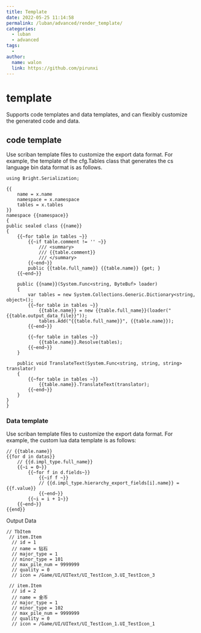 ```yaml
---
title: Template
date: 2022-05-25 11:14:58
permalink: /luban/advanced/render_template/
categories:
  - luban
  - advanced
tags:
  - 
author: 
  name: walon
  link: https://github.com/pirunxi
---
```

# template

Supports code templates and data templates, and can flexibly customize the generated code and data.

## code template

Use scriban template files to customize the export data format. For example, the template of the cfg.Tables class that generates the cs language bin data format is as follows.

```text
using Bright.Serialization;

{{
    name = x.name
    namespace = x.namespace
    tables = x.tables
}}
namespace {{namespace}}
{
public sealed class {{name}}
{
    {{~for table in tables ~}}
        {{~if table.comment != '' ~}}
            /// <summary>
            /// {{table.comment}}
            /// </summary>
        {{~end~}}
        public {{table.full_name}} {{table.name}} {get; }
    {{~end~}}

    public {{name}}(System.Func<string, ByteBuf> loader)
    {
        var tables = new System.Collections.Generic.Dictionary<string, object>();
        {{~for table in tables ~}}
            {{table.name}} = new {{table.full_name}}(loader("{{table.output_data_file}}")); 
            tables.Add("{{table.full_name}}", {{table.name}});
        {{~end~}}

        {{~for table in tables ~}}
            {{table.name}}.Resolve(tables); 
        {{~end~}}
    }

    public void TranslateText(System.Func<string, string, string> translator)
    {
        {{~for table in tables ~}}
            {{table.name}}.TranslateText(translator); 
        {{~end~}}
    }
}
}
```

### Data template

Use scriban template files to customize the export data format. For example, the custom lua data template is as follows:

```text
// {{table.name}}
{{for d in datas}}
    // {{d.impl_type.full_name}}
    {{~i = 0~}}
        {{~for f in d.fields~}}
            {{~if f ~}}
            // {{d.impl_type.hierarchy_export_fields[i].name}} = {{f.value}}
            {{~end~}}
        {{~i = i + 1~}}
    {{~end~}}
{{end}}
```

Output Data

```text
// TbItem
 // item.Item
  // id = 1
  // name = 钻石
  // major_type = 1
  // minor_type = 101
  // max_pile_num = 9999999
  // quality = 0
  // icon = /Game/UI/UIText/UI_TestIcon_3.UI_TestIcon_3
  
 // item.Item
  // id = 2
  // name = 金币
  // major_type = 1
  // minor_type = 102
  // max_pile_num = 9999999
  // quality = 0
  // icon = /Game/UI/UIText/UI_TestIcon_1.UI_TestIcon_1
```
